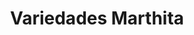 ---
title: "Variedades Marthita"
url: /san-jose-pinula/variedades-marthita/
shop: tienda de variedades
---
